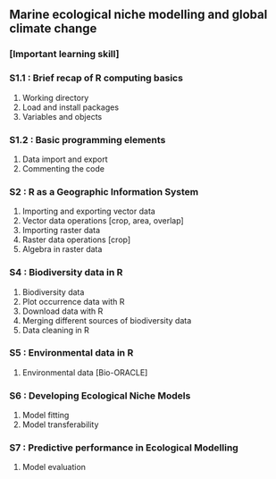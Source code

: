 ## Marine ecological niche modelling and global climate change
### [Important learning skill]

### S1.1 : Brief recap of R computing basics

1. Working directory <br>
2. Load and install packages <br>
3. Variables and objects <br>

### S1.2 : Basic programming elements

1. Data import and export <br>
2. Commenting the code <br>

### S2 : R as a Geographic Information System

1. Importing and exporting vector data <br>
2. Vector data operations [crop, area, overlap] <br>
3. Importing raster data <br>
4. Raster data operations [crop]
5. Algebra in raster data <br>

### S4 : Biodiversity data in R

1. Biodiversity data <br>
2. Plot occurrence data with R <br>
3. Download data with R <br>
4. Merging different sources of biodiversity data <br>
5. Data cleaning in R

### S5 : Environmental data in R

1. Environmental data [Bio-ORACLE] <br>

### S6 : Developing Ecological Niche Models

1. Model fitting <br>
2. Model transferability

### S7 : Predictive performance in Ecological Modelling

1. Model evaluation <br>
